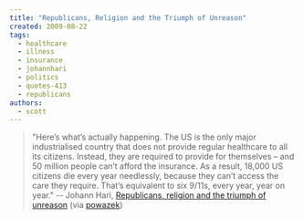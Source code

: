 ```yaml
---
title: "Republicans, Religion and the Triumph of Unreason"
created: 2009-08-22
tags: 
  - healthcare
  - illness
  - insurance
  - johannhari
  - politics
  - quotes-413
  - republicans
authors: 
  - scott
---
```


> "Here’s what’s actually happening. The US is the only major industrialised country that does not provide regular healthcare to all its citizens. Instead, they are required to provide for themselves – and 50 million people can’t afford the insurance. As a result, 18,000 US citizens die every year needlessly, because they can’t access the care they require. That’s equivalent to six 9/11s, every year, year on year." \-- Johann Hari, [Republicans, religion and the triumph of unreason](http://www.independent.co.uk/opinion/commentators/johann-hari/johann-hari-republicans-religion-and-the-triumph-of-unreason-1773994.html) (via [powazek](http://powazek.com/posts/2030))
